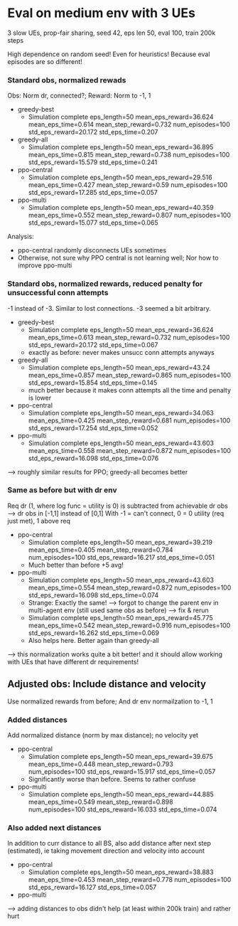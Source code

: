# Eval on medium env with 3 UEs

3 slow UEs, prop-fair sharing, seed 42, eps len 50, eval 100, train 200k steps

High dependence on random seed! Even for heuristics! Because eval episodes are so different!

### Standard obs, normalized rewads

Obs: Norm dr, connected?; Reward: Norm to -1, 1

* greedy-best
    * Simulation complete            eps_length=50 mean_eps_reward=36.624 mean_eps_time=0.614 mean_step_reward=0.732 num_episodes=100 std_eps_reward=20.172 std_eps_time=0.207
* greedy-all
    * Simulation complete            eps_length=50 mean_eps_reward=36.895 mean_eps_time=0.815 mean_step_reward=0.738 num_episodes=100 std_eps_reward=15.579 std_eps_time=0.241
* ppo-central
    * Simulation complete            eps_length=50 mean_eps_reward=29.516 mean_eps_time=0.427 mean_step_reward=0.59 num_episodes=100 std_eps_reward=17.285 std_eps_time=0.057
* ppo-multi
    * Simulation complete            eps_length=50 mean_eps_reward=40.359 mean_eps_time=0.552 mean_step_reward=0.807 num_episodes=100 std_eps_reward=15.077 std_eps_time=0.065

Analysis:
* ppo-central randomly disconnects UEs sometimes
* Otherwise, not sure why PPO central is not learning well; Nor how to improve ppo-multi

### Standard obs, normalized rewards, reduced penalty for unsuccessful conn attempts

-1 instead of -3. Similar to lost connections. -3 seemed a bit arbitrary.

* greedy-best
    * Simulation complete            eps_length=50 mean_eps_reward=36.624 mean_eps_time=0.613 mean_step_reward=0.732 num_episodes=100 std_eps_reward=20.172 std_eps_time=0.067
    * exactly as before: never makes unsucc conn attempts anyways
* greedy-all
    * Simulation complete            eps_length=50 mean_eps_reward=43.24 mean_eps_time=0.857 mean_step_reward=0.865 num_episodes=100 std_eps_reward=15.854 std_eps_time=0.145
    * much better because it makes conn attempts all the time and penalty is lower
* ppo-central
    * Simulation complete            eps_length=50 mean_eps_reward=34.063 mean_eps_time=0.425 mean_step_reward=0.681 num_episodes=100 std_eps_reward=17.254 std_eps_time=0.052
* ppo-multi
    * Simulation complete            eps_length=50 mean_eps_reward=43.603 mean_eps_time=0.558 mean_step_reward=0.872 num_episodes=100 std_eps_reward=16.098 std_eps_time=0.076

--> roughly similar results for PPO; greedy-all becomes better

### Same as before but with dr env

Req dr (1, where log func = utility is 0) is subtracted from achievable dr obs --> dr obs in [-1,1] instead of [0,1]
With -1 = can't connect, 0 = 0 utility (req just met), 1 above req

* ppo-central
    * Simulation complete            eps_length=50 mean_eps_reward=39.219 mean_eps_time=0.405 mean_step_reward=0.784 num_episodes=100 std_eps_reward=16.217 std_eps_time=0.051
    * Much better than before +5 avg!
* ppo-multi
    * Simulation complete            eps_length=50 mean_eps_reward=43.603 mean_eps_time=0.554 mean_step_reward=0.872 num_episodes=100 std_eps_reward=16.098 std_eps_time=0.074
    * Strange: Exactly the same! --> forgot to change the parent env in multi-agent env (still used same obs as before) --> fix & rerun
    * Simulation complete            eps_length=50 mean_eps_reward=45.775 mean_eps_time=0.542 mean_step_reward=0.916 num_episodes=100 std_eps_reward=16.262 std_eps_time=0.069
    * Also helps here. Better again than greedy-all
    
--> this normalization works quite a bit better! and it should allow working with UEs that have different dr requirements!
  
    
## Adjusted obs: Include distance and velocity

Use normalized rewards from before; And dr env normailzation to -1, 1

### Added distances

Add normalized distance (norm by max distance); no velocity yet

* ppo-central
    * Simulation complete            eps_length=50 mean_eps_reward=39.675 mean_eps_time=0.448 mean_step_reward=0.793 num_episodes=100 std_eps_reward=15.917 std_eps_time=0.057
    * Significantly worse than before. Seems to rather confuse
* ppo-multi
    * Simulation complete            eps_length=50 mean_eps_reward=44.885 mean_eps_time=0.549 mean_step_reward=0.898 num_episodes=100 std_eps_reward=16.033 std_eps_time=0.074

### Also added next distances

In addition to curr distance to all BS, also add distance after next step (estimated), ie taking movement direction and velocity into account

* ppo-central
    * Simulation complete            eps_length=50 mean_eps_reward=38.883 mean_eps_time=0.453 mean_step_reward=0.778 num_episodes=100 std_eps_reward=16.127 std_eps_time=0.057
* ppo-multi

--> adding distances to obs didn't help (at least within 200k train) and rather hurt
